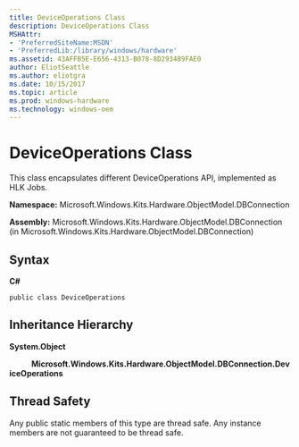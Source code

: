 ```yaml
---
title: DeviceOperations Class
description: DeviceOperations Class
MSHAttr:
- 'PreferredSiteName:MSDN'
- 'PreferredLib:/library/windows/hardware'
ms.assetid: 43AFFB5E-E656-4313-B078-8D293489FAE0
author: EliotSeattle
ms.author: eliotgra
ms.date: 10/15/2017
ms.topic: article
ms.prod: windows-hardware
ms.technology: windows-oem
---
```


# DeviceOperations Class


This class encapsulates different DeviceOperations API, implemented as HLK Jobs.

**Namespace:** Microsoft.Windows.Kits.Hardware.ObjectModel.DBConnection

**Assembly:** Microsoft.Windows.Kits.Hardware.ObjectModel.DBConnection (in Microsoft.Windows.Kits.Hardware.ObjectModel.DBConnection)

## <span id="Syntax"></span><span id="syntax"></span><span id="SYNTAX"></span>Syntax


**C#**

`public class DeviceOperations`

## <span id="Inheritance_Hierarchy"></span><span id="inheritance_hierarchy"></span><span id="INHERITANCE_HIERARCHY"></span>Inheritance Hierarchy


**System.Object**

          **Microsoft.Windows.Kits.Hardware.ObjectModel.DBConnection.DeviceOperations**

## <span id="Thread_Safety"></span><span id="thread_safety"></span><span id="THREAD_SAFETY"></span>Thread Safety


Any public static members of this type are thread safe. Any instance members are not guaranteed to be thread safe.

 

 







